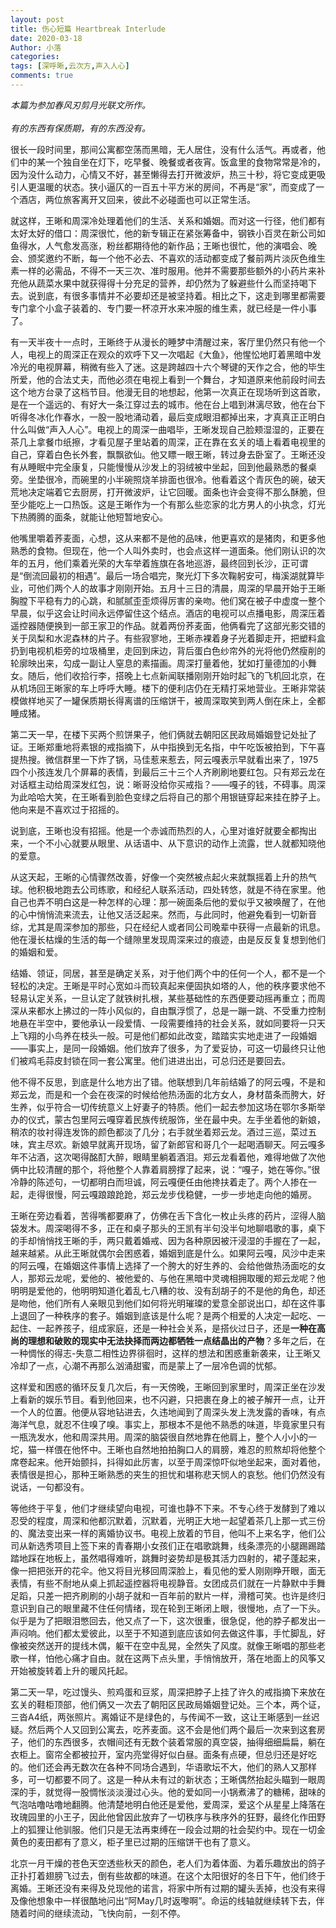 ```yaml
---
layout: post
title: 伤心短篇 Heartbreak Interlude
date: 2020-03-18
Author: 小落
categories: 
tags: [深呼晰,云次方,声入人心]
comments: true
--- 
```


*本篇为参加春风刃剪月光联文所作。*</br></br>
*有的东西有保质期，有的东西没有。*</br>

很长一段时间里，那间公寓都空荡而黑暗，无人居住，没有什么活气。再或者，他们中的某一个独自坐在灯下，吃早餐、晚餐或者夜宵。饭盒里的食物常常是冷的，因为没什么动力，心情又不好，甚至懒得去打开微波炉，热三十秒，将它变成更吸引人更温暖的状态。狭小逼仄的一百五十平方米的房间，不再是“家”，而变成了一个酒店，两位旅客离开又回来，彼此不必碰面也可以正常生活。</br>



就这样，王晰和周深冷处理着他们的生活、关系和婚姻。而对这一行径，他们都有太好太好的借口：周深很忙，他的新专辑正在紧张筹备中，钢铁小百灵在新公司如鱼得水，人气愈发高涨，粉丝都期待他的新作品；王晰也很忙，他的演唱会、晚会、颁奖邀约不断，每一个他不必去、不喜欢的活动都变成了餐前两片淡灰色维生素一样的必需品，不得不一天三次、准时服用。他并不需要那些额外的小药片来补充他从蔬菜水果中就获得得十分充足的营养，却仍然为了躲避些什么而坚持喝下去。说到底，有很多事情并不必要却还是被坚持着。相比之下，这走到哪里都需要专门拿个小盒子装着的、专门要一杯凉开水来冲服的维生素，就已经是一件小事了。</br>



有一天半夜十一点时，王晰终于从漫长的睡梦中清醒过来，客厅里仍然只有他一个人，电视上的周深正在观众的欢呼下又一次唱起《大鱼》，他惺忪地盯着黑暗中发冷光的电视屏幕，稍微有些入了迷。这是跨越四十六个琴键的天作之合，他的毕生所爱，他的合法丈夫，而他必须在电视上看到一个舞台，才知道原来他前段时间去这个地方台录了这档节目。他漫无目的地想起，他第一次真正在现场听到这首歌，是在一个遥远的、有好大一条江穿过去的城市。他在台上唱到淋漓尽致，他在台下听得冬冰化作春水，一股一股地涌动着，最后变成眼泪都掉出来，才真真正正明白什么叫做“声入人心”。电视上的周深一曲唱毕，王晰发现自己脸颊湿湿的，正要在茶几上拿餐巾纸擦，才看见屋子里站着的周深，正在靠在玄关的墙上看着电视里的自己，穿着白色长外套，飘飘欲仙。他又瞟一眼王晰，转过身去卧室了。王晰还没有从睡眠中完全康复，只能慢慢从沙发上的羽绒被中坐起，回到他最熟悉的餐桌旁。坐垫很冷，而碗里的小半碗照烧羊排面也很冷。他看着这个青灰色的碗，破天荒地决定端着它去厨房，打开微波炉，让它回暖。面条也许会变得不那么酥脆，但至少能吃上一口热饭。这是王晰作为一个有那么些恋家的北方男人的小执念，灯光下热腾腾的面条，就能让他短暂地安心。</br>




他嘴里嚼着荞麦面，心想，这从来都不是他的品味，他更喜欢的是猪肉，和更多他熟悉的食物。但现在，他一个人叫外卖时，也会点这样一道面条。他们刚认识的次年的五月，他们乘着光荣的大车举着旌旗在各地巡游，最终回到长沙，正可谓是“倒流回最初的相遇”。最后一场合唱完，聚光灯下多次鞠躬安可，梅溪湖就算毕业，可他们两个人的故事才刚刚开始。五月十三日的清晨，周深的早晨开始于王晰胸膛下平稳有力的心跳，和腻腻歪歪烦得厉害的亲吻。他们窝在被子中虚度一整个早晨，似乎这会让时间永远停留住这个结点。酒店的电视可以点播电影，周深压着遥控器随便换到一部王家卫的作品。就着两份荞麦面，他俩看完了这部光影交错的关于凤梨和水泥森林的片子。有些寂寥地，王晰赤裸着身子光着脚走开，把塑料盒扔到电视机柜旁的垃圾桶里，走回到床边，背后蛋白色纱帘外的光将他仍然瘦削的轮廓映出来，勾成一副让人窒息的素描画。周深打量着他，犹如打量德加的小舞女。随后，他们收拾行李，搭晚上七点新闻联播刚刚开始时起飞的飞机回北京，在从机场回王晰家的车上呼呼大睡。楼下的便利店仍在无精打采地营业。王晰非常装模做样地买了一罐保质期长得离谱的压缩饼干，被周深取笑到两人倒在床上，全都睡成猪。</br>



第二天一早，在楼下买两个煎饼果子，他们俩就去朝阳区民政局婚姻登记处扯了证。王晰郑重地将素银的戒指摘下，从中指换到无名指，中午吃饭被拍到，下午喜提热搜。微信群里一下炸了锅，马佳惹来惹去，阿云嘎表示早就看出来了，1975四个小孩连发几个屏幕的表情，到最后三十三个人齐刷刷地要红包。只有郑云龙在对话框主动给周深发红包，说：晰哥没给你买戒指？——嘎子的钱，不碍事。周深为此哈哈大笑，在王晰看到脸色变绿之后将自己的那个用银链穿起来挂在脖子上。他向来是不喜欢过于招摇的。</br>



说到底，王晰也没有招摇。他是一个赤诚而热烈的人，心里对谁好就要全都掏出来，一个不小心就要从眼里、从话语中、从下意识的动作上流露，世人就都知晓他的爱意。</br>



从这天起，王晰的心情骤然改善，好像一个突然被点起火来就飘摇着上升的热气球。他积极地跑去公司练歌，和经纪人联系活动，四处转悠，就是不待在家里。他自己也弄不明白这是一种怎样的心理：那一碗面条后他的爱似乎又被唤醒了，在他的心中悄悄流来流去，让他又活泛起来。然而，与此同时，他避免看到一切新音综，尤其是周深参加的那些，只在经纪人或者同公司晚辈中获得一点最新的讯息。他在漫长枯燥的生活的每一个缝隙里发现周深来过的痕迹，由是反反复复想到他们的婚姻和爱。</br>



结婚、领证，同居，甚至是确定关系，对于他们两个中的任何一个人，都不是一个轻松的决定。王晰是平时心宽如斗而较真起来便固执如塔的人，他的秩序要求他不轻易认定关系，一旦认定了就铁树扎根，某些基础性的东西便要动摇再重立；而周深从来都水上拂过的一阵小风似的，自由飘浮惯了，总是一蹦一跳、不受重力控制地悬在半空中，要他承认一段爱情、一段需要维持的社会关系，就如同要将一只天上飞翔的小鸟养在枝头一般。可是他们都如此改变，踏踏实实地走进了一段婚姻——事实上，是同一段婚姻。他们放弃了很多，为了爱妥协，可这一切最终只让他们被鸡毛蒜皮封锁在同一套公寓里。他们进进出出，可总归还是要回去。</br>



他不得不反思，到底是什么地方出了错。他联想到几年前结婚了的阿云嘎，不是和郑云龙，而是和一个会在夜深的时候给他热汤面的北方女人，身材苗条而胯大，好生养，似乎符合一切传统意义上好妻子的特质。他们一起去参加这场在鄂尔多斯举办的仪式，蒙古包里阿云嘎穿着民族传统服饰，坐在最中央。左手坐着他的新娘，稍浓的妆衬得连发饰的颜色都淡了几分；右手就坐着郑云龙。酒过三巡，菜过五味，宾主尽欢。新娘早就离开现场，留了新郎官和哥几个一起喝酒聊天。阿云嘎多年不沾酒，这次喝得酩酊大醉，眼睛里躺着酒泪。郑云龙看着他，难得地做了次他俩中比较清醒的那个，将他整个人靠着肩膀撑了起来，说：“嘎子，她在等你。”很冷静的陈述句，一切都明白而坦诚，阿云嘎便任由他搀扶着走了。两个人掺在一起，走得很慢，阿云嘎踉踉跄跄，郑云龙步伐稳健，一步一步地走向他的婚房。</br>



王晰在旁边看着，苦得嘴都要麻了，仿佛在舌下含化一枚止头疼的药片，涩得人脑袋发木。周深喝得不多，正在和桌子那头的王凯有半句没半句地聊唱歌的事，桌下的手却悄悄找王晰的手，两只戴着婚戒、因为各种原因被汗浸湿的手握在了一起，越来越紧。从此王晰就偶尔会困惑着，婚姻到底是什么。如果阿云嘎，风沙中走来的阿云嘎，在婚姻这件事情上选择了一个胯大的好生养的、会给他做热汤面吃的女人，那郑云龙呢，爱他的、被他爱的、与他在黑暗中灵魂相拥取暖的郑云龙呢？他明明是爱他的，他明明知道化着乱七八糟的妆、没有刮胡子的不是他的角色，却还是吻他，他们所有人亲眼见到他们如何将光明璀璨的爱意全部说出口，却在这件事上退回了一种秩序的套子。婚姻到底该是什么呢？是两个相爱的人决定一起吃、一起住、一起养孩子，组成家庭，还是一种社会关系，是搭伙过日子，还是**一种在高尚的理想和破败的现实中无法抉择而两边都牺牲一点结晶出的产物**？多年之后，在一种惆怅的得志-失意二相性边界徘徊时，这样的想法和困惑重新袭来，让王晰又冷却了一点，心潮不再那么汹涌甜蜜，而是蒙上了一层冷色调的忧郁。</br>



这样爱和困惑的循环反复几次后，有一天傍晚，王晰回到家里时，周深正坐在沙发上看新的娱乐节目。看到他回来，也不闪避，只把裹在身上的被子解开一点，让开一个人的位置。他便从容地钻进去，久违地闻到了周深头发上洗发露的香味，有点海洋气息，就忍不住嗅了嗅。事实上，那根本不是他不熟悉的味道，毕竟家里只有一瓶洗发水，他和周深共用。周深的脑袋很自然地靠在他肩上，整个人小小的一坨，猫一样偎在他怀中。王晰也自然地拍拍胸口人的肩膀，难忍的煎熬却将他整个席卷起来。他开始颤抖，抖得如此厉害，以至于周深惊吓似地坐起来，面对着他，表情很是担心，那种王晰熟悉的夹生的担忧和堪称悲天悯人的哀愁。他们仍然没有说话，一句都没有。</br>



等他终于平复，他们才继续望向电视，可谁也静不下来。不专心终于发酵到了难以忍受的程度，周深和他都沉默着，沉默着，光明正大地一起望着茶几上那一式三份的、魔法变出来一样的离婚协议书。电视上放着的节目，他叫不上来名字，他们公司从新选秀项目上签下来的青春期小女孩们正在唱歌跳舞，线条漂亮的小腿踢踢踏踏地踩在地板上，虽然唱得难听，跳舞时姿势却是极其活力四射的，裙子蓬起来，像一把把张开的花伞。他又将目光移回周深脸上，看见他的爱人刚刚睁开眼，面无表情，有些不耐地从桌上抓起遥控器将电视静音。女团成员们就在一片静默中手舞足蹈，只差一把齐刷刷的小胡子就和一百年前的默片一样，滑稽可笑。也许是终归意识到自己的眼里藏不住任何情绪，现在轮到王晰闭上眼，很慢地，点了一下头。似乎是为了把眼泪憋回去，他又点了一下，这次很重，很急促，他的脖子都发出一声闷响。他们都太爱彼此，以至于不知道到底应该如何去做这件事，手忙脚乱，好像被突然送开的提线木偶，躯干在空中乱晃，全然失了风度。就像王晰唱的那些老歌一样，怕他心痛才自由。就在这两下点头里，手悄悄放开，落在地面上的风筝又开始被旋转着上升的暖风托起。</br>



第二天一早，吃过馒头、煎鸡蛋和豆浆，周深把脖子上挂了许久的戒指摘下来放在玄关的鞋柜顶部，他们俩又一次去了朝阳区民政局婚姻登记处。三个本，两个证，三沓A4纸，两张照片。离婚证不是绿色的，与传闻不一致，这让王晰感到一丝迟疑。然后两个人又回到公寓去，吃荞麦面。这不会是他们两个最后一次来到这套房子，他们的东西很多，衣帽间还有无数个装着常服的真空袋，抽得细细扁扁，躺在衣柜上。窗帘全都被拉开，室内亮堂得好似白昼。面条有点硬，但总归还是好吃的。他们还会再无数次在各种不同场合遇到，华语歌坛不大，他们的熟人又那样多，可一切都要不同了。这是一种从未有过的新状态；王晰偶然抬起头瞄到一眼周深的手，就觉得一股惆怅淡淡漫过心头。他的爱如同一小锅煮沸了的糖稀，甜味的气泡咕噜咕噜地翻腾。他清楚地明白他还是爱他，爱周深，爱这个从星星上降落在玫瑰园里的小王子，因此他曾因此放弃了一切秩序与秩序外的狂野，最终化作田野上的狐狸让他驯服。他们只是无法再束缚在一段会过期的社会契约中。现在一切金黄色的麦田都有了意义，柜子里已过期的压缩饼干也有了意义。</br>



北京一月干燥的苍色天空透些秋天的颜色，老人们为着体面、为着乐趣放出的鸽子正扑打着翅膀飞过去，倒有些故都的味道。在这个太阳很好的冬日下午，他们终于离婚。王晰还没有来得及兑现他的诺言，将家中所有过期的罐头丢掉，也没有来得及像他想象中一样很酷地问出“阿May几时返嚟啊”。命运的线轴就继续转下去，伴随着时间的继续流动，飞快向前，一刻不停。</br>

